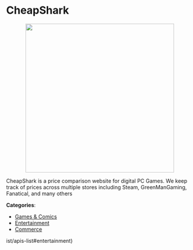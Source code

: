 # CheapShark
<p align="center">
    <img width="400" src="https://raw.githubusercontent.com/apis-list/apis-list/apis/cheapshark/logo_256x256.png" />
</p>

CheapShark is a price comparison website for digital PC Games.  We keep track of prices across multiple stores including Steam, GreenManGaming, Fanatical, and many others



**Categories**:
- [Games & Comics](https://github.com/apis-list/apis-list#games-and-comics)
- [Entertainment](https://github.com/apis-list/apis-list#entertainment)
- [Commerce](https://github.com/apis-list/apis-list#commerce)



ist/apis-list#entertainment)






